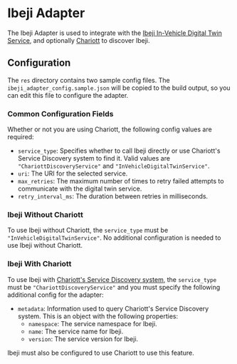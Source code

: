 # Ibeji Adapter

The Ibeji Adapter is used to integrate with the [Ibeji In-Vehicle Digital Twin Service](https://github.com/eclipse-ibeji/ibeji), and optionally [Chariott](https://github.com/eclipse-chariott/chariott) to discover Ibeji.

## Configuration

The `res` directory contains two sample config files. The `ibeji_adapter_config.sample.json` will be copied to the build output, so you can edit this file to configure the adapter.

### Common Configuration Fields

Whether or not you are using Chariott, the following config values are required:

- `service_type`: Specifies whether to call Ibeji directly or use Chariott's Service Discovery system to find it. Valid values are `"ChariottDiscoveryService"` and `"InVehicleDigitalTwinService"`.
- `uri`: The URI for the selected service.
- `max_retries`: The maximum number of times to retry failed attempts to communicate with the digital twin service.
- `retry_interval_ms`: The duration between retries in milliseconds.

### Ibeji Without Chariott

To use Ibeji without Chariott, the `service_type` must be `"InVehicleDigitalTwinService"`. No additional configuration is needed to use Ibeji without Chariott.

### Ibeji With Chariott

To use Ibeji with [Chariott's Service Discovery system](https://github.com/eclipse-chariott/chariott/blob/main/service_discovery/README.md), the `service_type` must be `"ChariottDiscoveryService"` and you must specify the following additional config for the adapter:

- `metadata`: Information used to query Chariott's Service Discovery system. This is an object with the following properties:
  - `namespace`: The service namespace for Ibeji.
  - `name`: The service name for Ibeji.
  - `version`: The service version for Ibeji.

Ibeji must also be configured to use Chariott to use this feature.

